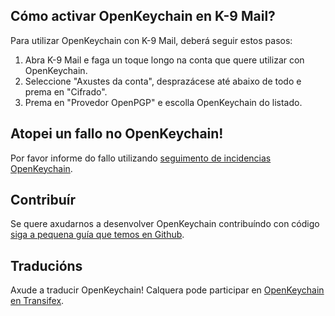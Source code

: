 [//]: # (NOTA: Por favor escriba cada frase na súa propia liña, Transifex pon cada liña no seu propio campo da tradución!)

## Cómo activar OpenKeychain en K-9 Mail?
Para utilizar OpenKeychain con K-9 Mail, deberá seguir estos pasos:
  1. Abra K-9 Mail e faga un toque longo na conta que quere utilizar con OpenKeychain.
  2. Seleccione "Axustes da conta", desprazácese até abaixo de todo e prema en "Cifrado".
  3. Prema en "Provedor OpenPGP" e escolla OpenKeychain do listado.

## Atopei un fallo no OpenKeychain!
Por favor informe do fallo utilizando  [seguimento de incidencias OpenKeychain](https://github.com/openpgp-keychain/openpgp-keychain/issues).

## Contribuír
Se quere axudarnos a desenvolver OpenKeychain contribuíndo con código  [siga a pequena guía que temos en Github](https://github.com/openpgp-keychain/openpgp-keychain#contribute-code).

## Traducións
Axude a traducir OpenKeychain! Calquera pode participar en  [OpenKeychain en Transifex](https://www.transifex.com/projects/p/open-keychain/).
